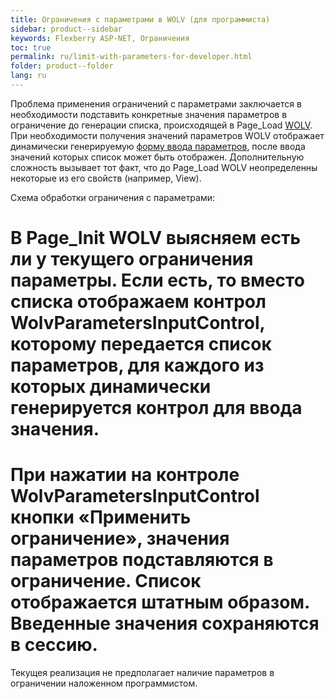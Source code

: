 ```yaml
---
title: Ограничения с параметрами в WOLV (для программиста)
sidebar: product--sidebar
keywords: Flexberry ASP-NET, Ограничения
toc: true
permalink: ru/limit-with-parameters-for-developer.html
folder: product--folder
lang: ru
---
```


Проблема применения ограничений с параметрами заключается в необходимости подставить конкретные значения параметров в ограничение до генерации списка, происходящей в Page_Load [WOLV](web-object-list-view.html).
При необходимости получения значений параметров WOLV отображает динамически генерируемую [форму ввода параметров](http://wiki.ics.perm.ru/LimitWithParametersForUser.ashx#Ввод_значений_параметров_2), после ввода значений которых список может быть отображен. Дополнительную сложность вызывает тот факт, что до Page_Load WOLV неопределенны некоторые из его свойств (например, View).

Схема обработки ограничения c параметрами:
# В Page_Init WOLV выясняем есть ли у текущего ограничения параметры. Если есть, то вместо списка отображаем контрол WolvParametersInputControl, которому передается список параметров, для каждого из которых динамически генерируется контрол для ввода значения.
# При нажатии на контроле WolvParametersInputControl кнопки «Применить ограничение», значения параметров подставляются в ограничение. Список отображается штатным образом. Введенные значения сохраняются в сессию.

Текущея реализация не предполагает наличие параметров в ограничении наложенном программистом.